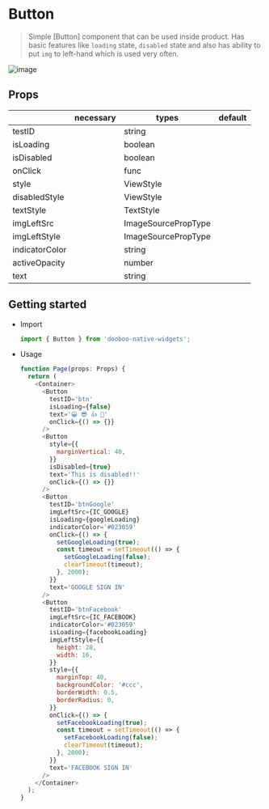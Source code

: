 # Button
> Simple [Button] component that can be used inside product. Has basic features like `loading` state, `disabled` state and also has ability to put `img` to left-hand which is used very often.

![image](https://user-images.githubusercontent.com/27461460/62291727-9be84100-b49f-11e9-8ce5-ceaa1dc3153e.png)

## Props
|                      | necessary | types        | default                      |
|----------------------|-----------|--------------|------------------------------|
| testID               |           | string       |                              |
| isLoading            |           | boolean      |                              |
| isDisabled           |           | boolean      |                              |
| onClick              |           | func         |                              |
| style                |           | ViewStyle    |                              |
| disabledStyle        |           | ViewStyle    |                              |
| textStyle            |           | TextStyle    |                              |
| imgLeftSrc           |           | ImageSourcePropType |                       |
| imgLeftStyle         |           | ImageSourcePropType |                       |
| indicatorColor       |           | string       |                              |
| activeOpacity        |           | number       |                              |
| text                 |           | string       |                              |

## Getting started

* Import
  ```javascript
  import { Button } from 'dooboo-native-widgets';
  ```

* Usage
  ```javascript
  function Page(props: Props) {
    return (
      <Container>
        <Button
          testID='btn'
          isLoading={false}
          text='😀 😎 👍 💯'
          onClick={() => {}}
        />
        <Button
          style={{
            marginVertical: 40,
          }}
          isDisabled={true}
          text='This is disabled!!'
          onClick={() => {}}
        />
        <Button
          testID='btnGoogle'
          imgLeftSrc={IC_GOOGLE}
          isLoading={googleLoading}
          indicatorColor='#023059'
          onClick={() => {
            setGoogleLoading(true);
            const timeout = setTimeout(() => {
              setGoogleLoading(false);
              clearTimeout(timeout);
            }, 2000);
          }}
          text='GOOGLE SIGN IN'
        />
        <Button
          testID='btnFacebook'
          imgLeftSrc={IC_FACEBOOK}
          indicatorColor='#023059'
          isLoading={facebookLoading}
          imgLeftStyle={{
            height: 28,
            width: 16,
          }}
          style={{
            marginTop: 40,
            backgroundColor: '#ccc',
            borderWidth: 0.5,
            borderRadius: 0,
          }}
          onClick={() => {
            setFacebookLoading(true);
            const timeout = setTimeout(() => {
              setFacebookLoading(false);
              clearTimeout(timeout);
            }, 2000);
          }}
          text='FACEBOOK SIGN IN'
        />
      </Container>
    );
  }
```

